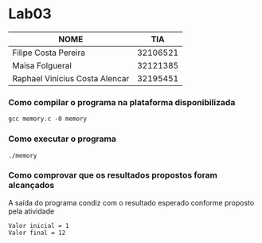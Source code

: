 # Lab03

|NOME                           |TIA                 |
|-------------------------------|--------------------|
|Filipe Costa Pereira           |32106521            |
|Maisa Folgueral                |32121385            |
|Raphael Vinicius Costa Alencar |32195451            |

### Como compilar o programa na plataforma disponibilizada
```
gcc memory.c -0 memory
```

### Como executar o programa
```
./memory
```

### Como comprovar que os resultados propostos foram alcançados
A saída do programa condiz com o resultado esperado conforme proposto pela atividade
``` 
Valor inicial = 1
Valor final = 12
```
